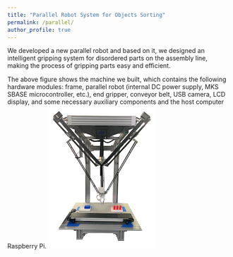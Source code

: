 ```yaml
---
title: "Parallel Robot System for Objects Sorting"
permalink: /parallel/
author_profile: true
---
```


We developed a new parallel robot and based on it, we designed an intelligent gripping system for disordered parts on the assembly line, making the process of gripping parts easy and efficient.  

The above figure shows the machine we built, which contains the following hardware modules: frame, parallel robot (internal DC power supply, MKS SBASE microcontroller, etc.), end gripper, conveyor belt, USB camera, LCD display, and some necessary auxiliary components and the host computer Raspberry Pi.
![](https://github.com/keqinw/keqinw.github.io/raw/master/images/robot.png) 

